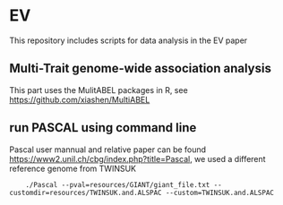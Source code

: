 # EV
This repository includes scripts for data analysis in the EV paper

## Multi-Trait genome-wide association analysis 
This part uses the MulitABEL packages in R, see <https://github.com/xiashen/MultiABEL>

## run PASCAL using command line
Pascal user mannual and relative paper can be found <https://www2.unil.ch/cbg/index.php?title=Pascal>, we used a different reference genome from TWINSUK
```
    ./Pascal --pval=resources/GIANT/giant_file.txt --customdir=resources/TWINSUK.and.ALSPAC --custom=TWINSUK.and.ALSPAC
```
